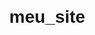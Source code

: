 # meu_site
<!DOCTYPE html>
<html lang="pt-BR">
<head>
    <meta charset="UTF-8">
    <meta name="viewport" content="width=device-width, initial-scale=1.0">
    <title>Meu Site Simples</title>
    <style>
        body {
            font-family: Arial, sans-serif;
            text-align: center;
            margin: 20px;
        }

        button {
            display: block;
            margin: 10px auto;
            padding: 10px 20px;
            font-size: 16px;
            cursor: pointer;
        }
    </style>
</head>
<body>

    <button onclick='window.location.href=''https://androidwaves.com/download-ogwhatsapp-pro/'">WhatsApp GB</button>
    <button onclick="window.location.href='https://mbios.app/en/'">WhatsApp IOS</button>
    <button onclick="window.location.href='https://apkgara.com/gb-instagram/'">Instagram GB</button>
    <button onclick="window.location.href='https://www.mediafire.com/file/ppxnjae66vtidr1/Honista_Atualizado_v6-Paolla_Zoz.apk/file'">Instagram IOS</button>

</body>
</html>
